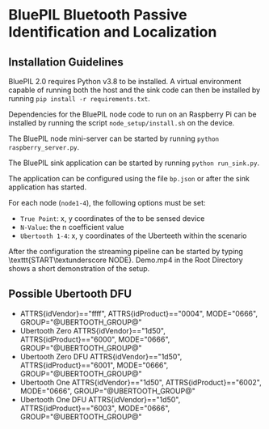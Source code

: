 # BluePIL Bluetooth Passive Identification and Localization

## Installation Guidelines

BluePIL 2.0 requires Python v3.8 to be installed. A virtual environment
capable of running both the host and the sink code can then be installed
by running `pip install -r requirements.txt`.

Dependencies for the BluePIL node code to run on an Raspberry Pi can be installed
by running the script `node_setup/install.sh` on the device.

The BluePIL node mini-server can be started by running `python raspberry_server.py`.

The BluePIL sink application can be started by running `python run_sink.py`.

The application can be configured using the file `bp.json` or after the sink application has started.

For each node (`node1-4`), the following options must be set:
* `True Point`: x, y coordinates of the to be sensed device
* `N-Value`: the n coefficient value
* `Ubertooth 1-4`: x, y coordinates of the Uberteeth within the scenario

After the configuration the streaming pipeline can be started by typing \texttt{START\textunderscore NODE}. 
Demo.mp4 in the Root Directory shows a short demonstration of the setup.

## Possible Ubertooth DFU
*  ATTRS{idVendor}=="ffff", ATTRS{idProduct}=="0004", MODE="0666", GROUP="@UBERTOOTH_GROUP@"
*  Ubertooth Zero
ATTRS{idVendor}=="1d50", ATTRS{idProduct}=="6000", MODE="0666", GROUP="@UBERTOOTH_GROUP@"
*  Ubertooth Zero DFU
ATTRS{idVendor}=="1d50", ATTRS{idProduct}=="6001", MODE="0666", GROUP="@UBERTOOTH_GROUP@"
*  Ubertooth One
ATTRS{idVendor}=="1d50", ATTRS{idProduct}=="6002", MODE="0666", GROUP="@UBERTOOTH_GROUP@"
*  Ubertooth One DFU
ATTRS{idVendor}=="1d50", ATTRS{idProduct}=="6003", MODE="0666", GROUP="@UBERTOOTH_GROUP@"